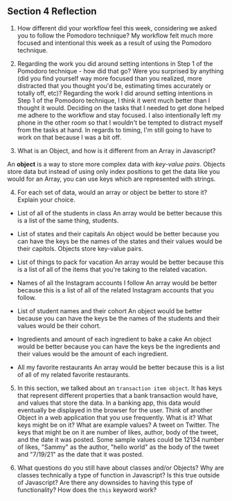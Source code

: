 ## Section 4 Reflection

1. How different did your workflow feel this week, considering we asked you to follow the Pomodoro technique?
My workflow felt much more focused and intentional this week as a result of using the Pomodoro technique.

2. Regarding the work you did around setting intentions in Step 1 of the Pomodoro technique - how did that go? Were you surprised by anything (did you find yourself way more focused than you realized, more distracted that you thought you'd be, estimating times accurately or totally off, etc)?
Regarding the work I did around setting intentions in Step 1 of the Pomodoro technique, I think it went much better than I thought it would. Deciding on the tasks that I needed to get done helped me adhere to the workflow and stay focused. I also intentionally left my phone in the other room so that I wouldn't be tempted to distract myself from the tasks at hand. In regards to timing, I'm still going to have to work on that because I was a bit off.

3. What is an Object, and how is it different from an Array in Javascript?

An **object** is a way to store more complex data with _key-value pairs_. Objects store data but instead of using only index positions to get the data like you would for an Array, you can use keys which are represented with strings.

4. For each set of data, would an array or object be better to store it? Explain your choice.

  * List of all of the students in class
  An array would be better because this is a list of the same thing, students.

  * List of states and their capitals
  An object would be better because you can have the keys be the names of the states and their values would be their capitols. Objects store key-value pairs.

  * List of things to pack for vacation
  An array would be better because this is a list of all of the items that you're taking to the related vacation.

  * Names of all the Instagram accounts I follow
  An array would be better because this is a list of all of the related Instagram accounts that you follow.

  * List of student names and their cohort
  An object would be better because you can have the keys be the names of the students and their values would be their cohort.

  * Ingredients and amount of each ingredient to bake a cake
  An object would be better because you can have the keys be the ingredients and their values would be the amount of each ingredient.

  * All my favorite restaurants
  An array would be better because this is a list of all of my related favorite restaurants.

5. In this section, we talked about an `transaction item object`. It has keys that represent different properties that a bank transaction would have, and values that store the data. In a banking app, this data would eventually be displayed in the browser for the user. Think of another Object in a web application that you use frequently. What is it? What keys might be on it? What are example values?
A tweet on Twitter. The keys that might be on it are number of likes, author, body of the tweet, and the date it was posted. Some sample values could be 12134 number of likes, "Sammy" as the author, "hello world" as the body of the tweet and "7/19/21" as the date that it was posted.

6. What questions do you still have about classes and/or Objects?
Why are classes technically a type of function in Javascript? Is this true outside of Javascript? Are there any downsides to having this type of functionality? How does the `this` keyword work?
